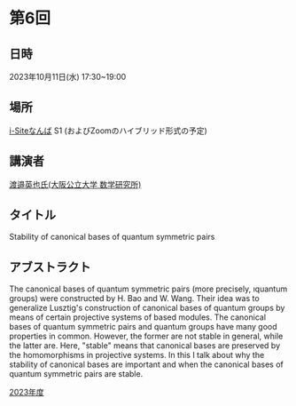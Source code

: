 <script type="text/x-mathjax-config">MathJax.Hub.Config({tex2jax:{inlineMath:[['\$','\$'],['\\(','\\)']],processEscapes:true},CommonHTML: {matchFontHeight:false}});</script>
<script type="text/javascript" async src="https://cdnjs.cloudflare.com/ajax/libs/mathjax/2.7.1/MathJax.js?config=TeX-MML-AM_CHTML"></script>


# 第6回

## 日時
2023年10月11日(水) 17:30~19:00
## 場所
[i-Siteなんば](https://www.omu.ac.jp/isite/) S1
(およびZoomのハイブリッド形式の予定)

## 講演者
[渡邉英也氏(大阪公立大学 数学研究所)](https://hideya1.github.io/MyPage/html/home_ja.html)
## タイトル
Stability of canonical bases of quantum symmetric pairs

## アブストラクト
The canonical bases of quantum symmetric pairs (more precisely, $\imath$quantum groups)
were constructed by H. Bao and W. Wang. Their idea was to generalize Lusztig's construction of canonical
bases of quantum groups by means of certain projective systems of based modules. The canonical bases of
quantum symmetric pairs and quantum groups have many good properties in common. However, the former
are not stable in general, while the latter are. Here, "stable" means that canonical bases are preserved by
the homomorphisms in projective systems. In this I talk about why the stability of canonical bases are important
and when the canonical bases of quantum symmetric pairs are stable.

[2023年度](index.md)